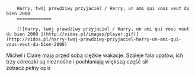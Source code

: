 
        Harry, twój prawdziwy przyjaciel / Harry, un ami qui vous veut du bien 2000 
        =============
        
        [![Harry, twój prawdziwy przyjaciel / Harry, un ami qui vous veut du bien 2000 ](http://vidos.pl/images/player.gif)](http://vidos.pl/harry-twoj-prawdziwy-przyjaciel-harry-un-ami-qui-vous-veut-du-bien-2000)
        
        
 Michel i Claire mają przed sobą ciężkie wakacje. Szaleje fala upałów, ich trzy córeczki są nieznośne i pochłaniają większą część sił zobacz pełny opis
    